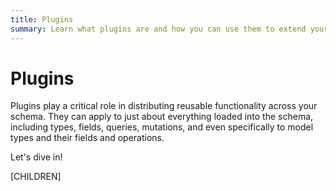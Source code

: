 ```yaml
---
title: Plugins
summary: Learn what plugins are and how you can use them to extend your schema
---
```


# Plugins

Plugins play a critical role in distributing reusable functionality across your schema. They can apply to just about
everything loaded into the schema, including types, fields, queries, mutations, and even specifically to model types
and their fields and operations.

Let's dive in!

[CHILDREN]


